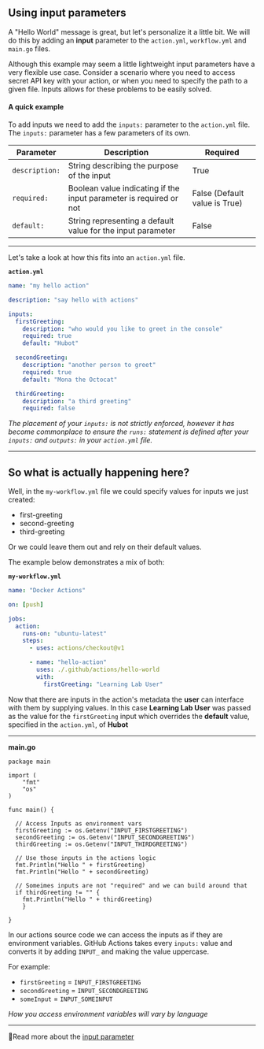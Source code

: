 ## Using input parameters

A "Hello World" message is great, but let's personalize it a little bit. We will do this by adding an **input** parameter to the `action.yml`, `workflow.yml` and `main.go` files.

Although this example may seem a little lightweight input parameters have a very flexible use case. Consider a scenario where you need to access secret API key with your action, or when you need to specify the path to a given file. Inputs allows for these problems to be easily solved.

#### A quick example

To add inputs we need to add the `inputs:` parameter to the `action.yml` file. The `inputs:` parameter has a few parameters of its own.

| Parameter      | Description                                                        | Required                      |
| -------------- | ------------------------------------------------------------------ | ----------------------------- |
| `description:` | String describing the purpose of the input                         | True                          |
| `required:`    | Boolean value indicating if the input parameter is required or not | False (Default value is True) |
| `default:`     | String representing a default value for the input parameter        | False                         |

---

Let's take a look at how this fits into an `action.yml` file.

**`action.yml`**

```yaml
name: "my hello action"

description: "say hello with actions"

inputs:
  firstGreeting:
    description: "who would you like to greet in the console"
    required: true
    default: "Hubot"

  secondGreeting:
    description: "another person to greet"
    required: true
    default: "Mona the Octocat"

  thirdGreeting:
    description: "a third greeting"
    required: false
```

_The placement of your `inputs:` is not strictly enforced, however it has become commonplace to ensure the `runs:` statement is defined after your `inputs:` and `outputs:` in your `action.yml` file._

---

## So what is actually happening here?

Well, in the `my-workflow.yml` file we could specify values for inputs we just created:

- first-greeting
- second-greeting
- third-greeting

Or we could leave them out and rely on their default values.

The example below demonstrates a mix of both:

**`my-workflow.yml`**

```yaml
name: "Docker Actions"

on: [push]

jobs:
  action:
    runs-on: "ubuntu-latest"
    steps:
      - uses: actions/checkout@v1

      - name: "hello-action"
        uses: ./.github/actions/hello-world
        with:
          firstGreeting: "Learning Lab User"
```

Now that there are inputs in the action's metadata the **user** can interface with them by supplying values. In this case **Learning Lab User** was passed as the value for the `firstGreeting` input which overrides the **default** value, specified in the `action.yml`, of **Hubot**

---

**main.go**

```golang
package main

import (
	"fmt"
	"os"
)

func main() {

  // Access Inputs as environment vars
  firstGreeting := os.Getenv("INPUT_FIRSTGREETING")
  secondGreeting := os.Getenv("INPUT_SECONDGREETING")
  thirdGreeting := os.Getenv("INPUT_THIRDGREETING")

  // Use those inputs in the actions logic
  fmt.Println("Hello " + firstGreeting)
  fmt.Println("Hello " + secondGreeting)

  // Someimes inputs are not "required" and we can build around that
  if thirdGreeting != "" {
    fmt.Println("Hello " + thirdGreeting)
    }

}
```

In our actions source code we can access the inputs as if they are environment variables. GitHub Actions takes every `inputs:` value and converts it by adding `INPUT_` and making the value uppercase.

For example:

- `firstGreeting` = `INPUT_FIRSTGREETING`
- `secondGreeting` = `INPUT_SECONDGREETING`
- `someInput` = `INPUT_SOMEINPUT`

_How you access environment variables will vary by language_

---

📖Read more about the [input parameter](https://help.github.com/en/actions/automating-your-workflow-with-github-actions/metadata-syntax-for-github-actions#inputs)
